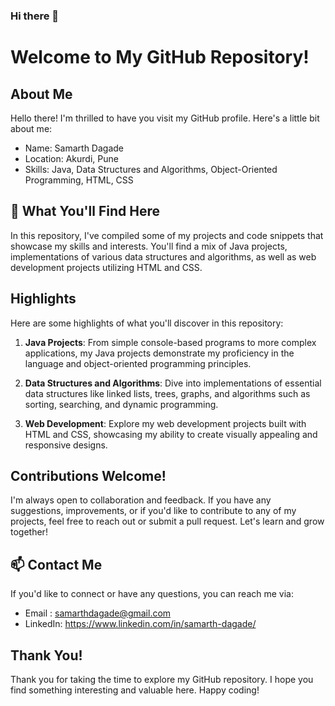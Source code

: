 ### Hi there 👋

<!--
**Samadagade/Samadagade** is a ✨ _special_ ✨ repository because its `README.md` (this file) appears on your GitHub profile.

Here are some ideas to get you started:

- 🔭 I’m currently working on ...
- 🌱 I’m currently learning ...
- 👯 I’m looking to collaborate on ...
- 🤔 I’m looking for help with ...
- 💬 Ask me about ...
- 📫 How to reach me: ...
- 😄 Pronouns: ...
- ⚡ Fun fact: ...
-->

# Welcome to My GitHub Repository!

## About Me
Hello there! I'm thrilled to have you visit my GitHub profile. Here's a little bit about me:

- Name: Samarth Dagade
- Location: Akurdi, Pune
- Skills: Java, Data Structures and Algorithms, Object-Oriented Programming, HTML, CSS

## 🔭 What You'll Find Here
In this repository, I've compiled some of my projects and code snippets that showcase my skills and interests. You'll find a mix of Java projects, implementations of various data structures and algorithms, as well as web development projects utilizing HTML and CSS.

## Highlights
Here are some highlights of what you'll discover in this repository:

1. **Java Projects**: From simple console-based programs to more complex applications, my Java projects demonstrate my proficiency in the language and object-oriented programming principles.

2. **Data Structures and Algorithms**: Dive into implementations of essential data structures like linked lists, trees, graphs, and algorithms such as sorting, searching, and dynamic programming.

3. **Web Development**: Explore my web development projects built with HTML and CSS, showcasing my ability to create visually appealing and responsive designs.

## Contributions Welcome!
I'm always open to collaboration and feedback. If you have any suggestions, improvements, or if you'd like to contribute to any of my projects, feel free to reach out or submit a pull request. Let's learn and grow together!

## 📫 Contact Me
If you'd like to connect or have any questions, you can reach me via:

- Email   : samarthdagade@gmail.com
- LinkedIn: https://www.linkedin.com/in/samarth-dagade/

## Thank You!
Thank you for taking the time to explore my GitHub repository. 
I hope you find something interesting and valuable here. 
Happy coding!

